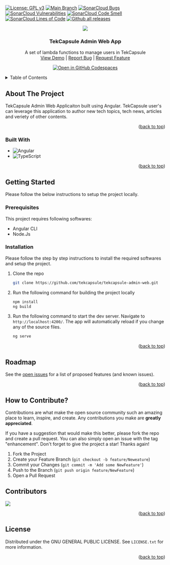 <!-- PROJECT SHIELDS -->
<a name="readme-top"></a>
[![License: GPL v3](https://img.shields.io/badge/License-GPLv3-blue.svg)](https://www.gnu.org/licenses/gpl-3.0)
[![Main Branch](https://github.com/tekcapsule/tekcapsule-admin-web/actions/workflows/cicd.yml/badge.svg)](https://github.com/tekcapsule/tekcapsule-admin-web/actions/workflows/cicd.yml) 
[![SonarCloud Bugs](https://sonarcloud.io/api/project_badges/measure?project=tekcapsule_tekcapsule-admin-web&metric=bugs)](https://sonarcloud.io/project/overview?id=tekcapsule_tekcapsule-admin-web)
[![SonarCloud Vulnerabilities](https://sonarcloud.io/api/project_badges/measure?project=tekcapsule_tekcapsule-admin-web&metric=vulnerabilities)](https://sonarcloud.io/project/overview?id=tekcapsule_tekcapsule-admin-web)
[![SonarCloud Code Smell](https://sonarcloud.io/api/project_badges/measure?project=tekcapsule_tekcapsule-admin-web&metric=code_smells)](https://sonarcloud.io/project/overview?id=tekcapsule_tekcapsule-admin-web)
[![SonarCloud Lines of Code](https://sonarcloud.io/api/project_badges/measure?project=tekcapsule_tekcapsule-admin-web&metric=ncloc)](https://sonarcloud.io/project/overview?id=tekcapsule_tekcapsule-admin-web)
[![Github all releases](https://img.shields.io/github/downloads/tekcapsule/tekcapsule-admin-web/total.svg)](https://GitHub.com/tekcapsule/tekcapsule-web/releases/)


<!-- PROJECT LOGO -->

<div align="center">
  <img src="https://github.com/tekcapzule/tekcapzule-web/assets/9839481/bc965502-9a3a-4eb0-bb56-f1e9c0f4a5b0.svg">
  <h3 align="center">TekCapsule Admin Web App</h3>
  <p align="center">
    A set of lambda functions to manage users in TekCapsule
    <br />
    <a href="https://www.tekcapsule.com/">View Demo</a> |
    <a href="https://github.com/tekcapsule/tekcapsule-web/issues">Report Bug</a> |
    <a href="https://github.com/tekcapsule/tekcapsule-web/issues">Request Feature</a>
  </p>
</div>
<div align="center">
  
  <a href="https://github.com/codespaces/new?hide_repo_select=true&ref=main&repo=389065899&machine=standardLinux32gb&location=SouthEastAsia">![Open in GitHub Codespaces](https://github.com/codespaces/badge.svg)</a>

</div>

<!-- TABLE OF CONTENTS -->
<details>
  <summary>Table of Contents</summary>
  <ol>
    <li>
      <a href="#about-the-project">About The Project</a>
      <ul>
        <li><a href="#built-with">Built With</a></li>
      </ul>
    </li>
    <li>
      <a href="#getting-started">Getting Started</a>
      <ul>
        <li><a href="#prerequisites">Prerequisites</a></li>
        <li><a href="#installation">Installation</a></li>
      </ul>
    </li>
    <li><a href="#roadmap">Roadmap</a></li>
    <li><a href="#contributing">Contributing</a></li>
    <li><a href="#license">License</a></li>
  </ol>
</details>


<!-- ABOUT THE PROJECT -->
## About The Project

TekCapsule Admin Web Applicaiton built using Angular. TekCapsule user's can leverage this application to author new tech topics, tech news, articles and veriety of other contents.

<p align="right">(<a href="#readme-top">back to top</a>)</p>

### Built With

* ![Angular](https://img.shields.io/badge/angular-%23DD0031.svg?style=for-the-badge&logo=angular&logoColor=white)
* ![TypeScript](https://img.shields.io/badge/typescript-%23007ACC.svg?style=for-the-badge&logo=typescript&logoColor=white)


<p align="right">(<a href="#readme-top">back to top</a>)</p>
<!-- GETTING STARTED -->

## Getting Started

Please follow the below instructions to setup the project locally.

### Prerequisites

This project requires following softwares: 
* Angular CLI  
* Node.Js 


### Installation

Please follow the step by step instructions to install the required softwares and setup the project.
1. Clone the repo
   ```sh
   git clone https://github.com/tekcapsule/tekcapsule-admin-web.git
   ```
2. Run the following command for building the project locally
   ```sh
   npm install
   ng build
   ```
3. Run the following command to start the dev server. Navigate to `http://localhost:4200/`. The app will automatically reload if you change any of the source files.
   ```sh
   ng serve
   ```  
<p align="right">(<a href="#readme-top">back to top</a>)</p>


<!-- ROADMAP -->
## Roadmap

See the [open issues](https://github.com/tekcapsule/tekcapsule-admin-web/issues) for a list of proposed features (and known issues).

<p align="right">(<a href="#readme-top">back to top</a>)</p>

<!-- CONTRIBUTING -->
## How to Contribute?

Contributions are what make the open source community such an amazing place to learn, inspire, and create. Any contributions you make are **greatly appreciated**.

If you have a suggestion that would make this better, please fork the repo and create a pull request. You can also simply open an issue with the tag "enhancement".
Don't forget to give the project a star! Thanks again!

1. Fork the Project
2. Create your Feature Branch (`git checkout -b feature/Neweature`)
3. Commit your Changes (`git commit -m 'Add some NewFeature'`)
4. Push to the Branch (`git push origin feature/NewFeature`)
5. Open a Pull Request

## Contributors
<img src= "https://contrib.rocks/image?repo=tekcapsule/tekcapsule-admin-web">

<p align="right">(<a href="#readme-top">back to top</a>)</p>

<!-- LICENSE -->
## License

Distributed under the GNU GENERAL PUBLIC LICENSE. See `LICENSE.txt` for more information.

<p align="right">(<a href="#readme-top">back to top</a>)</p>

